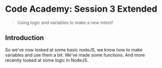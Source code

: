 # Code Academy: Session 3 Extended
> Using logic and variables to make a new intent!

## Introduction
So we've now looked at some basic nodeJS, we know how to make variables and use them a bit. We've made some functions. And more recently looked at some logic in NodeJS.
